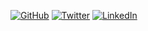 <a href="https://github.com/belintani"><img src="https://img.shields.io/github/followers/belintani.svg?label=GitHub&style=social" alt="GitHub"></a>
<a href="https://twitter.com/dBelintani"><img src="https://img.shields.io/twitter/follow/dBelintani?label=Twitter&style=social" alt="Twitter"></a>
<a href="https://www.linkedin.com/in/belintani/"><img src="https://img.shields.io/badge/LinkedIn--_.svg?style=social&logo=linkedin" alt="LinkedIn"></a>

<!--
**belintani/belintani** is a ✨ _special_ ✨ repository because its `README.md` (this file) appears on your GitHub profile.

Here are some ideas to get you started:

- 🔭 I’m currently working on ...
- 🌱 I’m currently learning ...
- 👯 I’m looking to collaborate on ...
- 🤔 I’m looking for help with ...
- 💬 Ask me about ...
- 📫 How to reach me: ...
- 😄 Pronouns: ...
- ⚡ Fun fact: ...
-->

